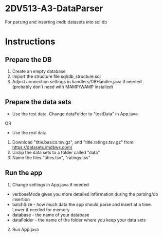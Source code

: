 # 2DV513-A3-DataParser
For parsing and inserting imdb datasets into sql db

# Instructions #

## Prepare the DB
1. Create an empty database
2. Import the structure file sql/db_structure.sql
3. Adjust connection settings in handlers/DBHandler.java if needed (probably don't need with MAMP/WAMP installed)

## Prepare the data sets
* Use the test data. Change dataFolder to "testData" in App.java

OR

* Use the real data
1. Download "title.basics.tsv.gz", and "title.ratings.tsv.gz" from https://datasets.imdbws.com/
2. Unzip the data sets to a folder called "data"
3. Name the files "titles.tsv", "ratings.tsv"

## Run the app
1. Change settings in App.java if needed
  * verboseMode gives you more detailed information during the parsing/db insertion
  * batchSize - how much data the app should parse and insert at a time. Lower if needed for memory
  * database - the name of your database
  * dataFolder - the name of the folder where you keep your data sets
2. Run App.java

